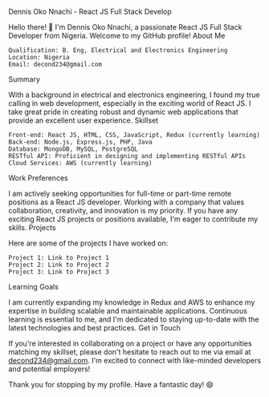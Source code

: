 Dennis Oko Nnachi - React JS Full Stack Develop

Hello there! 👋 I'm Dennis Oko Nnachi, a passionate React JS Full Stack Developer from Nigeria. Welcome to my GitHub profile!
About Me

    Qualification: B. Eng, Electrical and Electronics Engineering
    Location: Nigeria
    Email: decond234@gmail.com

Summary

With a background in electrical and electronics engineering, I found my true calling in web development, especially in the exciting world of React JS. I take great pride in creating robust and dynamic web applications that provide an excellent user experience.
Skillset

    Front-end: React JS, HTML, CSS, JavaScript, Redux (currently learning)
    Back-end: Node.js, Express.js, PHP, Java
    Database: MongoDB, MySQL, PostgreSQL
    RESTful API: Proficient in designing and implementing RESTful APIs
    Cloud Services: AWS (currently learning)

Work Preferences

I am actively seeking opportunities for full-time or part-time remote positions as a React JS developer. Working with a company that values collaboration, creativity, and innovation is my priority. If you have any exciting React JS projects or positions available, I'm eager to contribute my skills.
Projects

Here are some of the projects I have worked on:

    Project 1: Link to Project 1
    Project 2: Link to Project 2
    Project 3: Link to Project 3

Learning Goals

I am currently expanding my knowledge in Redux and AWS to enhance my expertise in building scalable and maintainable applications. Continuous learning is essential to me, and I'm dedicated to staying up-to-date with the latest technologies and best practices.
Get in Touch

If you're interested in collaborating on a project or have any opportunities matching my skillset, please don't hesitate to reach out to me via email at decond234@gmail.com. I'm excited to connect with like-minded developers and potential employers!

Thank you for stopping by my profile. Have a fantastic day! 😄
